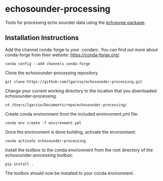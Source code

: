 # echosounder-processing
Tools for processing echo sounder data using the [echopype package](https://echopype.readthedocs.io/en/latest/usage.html).


## Installation Instructions
Add the channel conda-forge to your .condarc. You can find out more about conda-forge from their website: https://conda-forge.org/

`conda config --add channels conda-forge`

Clone the echosounder-processing repository

`git clone https://github.com/lgarzio/echosounder-processing.git`

Change your current working directory to the location that you downloaded echosounder-processing. 

`cd /Users/lgarzio/Documents/repo/echosounder-processing/`

Create conda environment from the included environment.yml file:

`conda env create -f environment.yml`

Once the environment is done building, activate the environment:

`conda activate echosounder-processing`

Install the toolbox to the conda environment from the root directory of the echosounder-processing toolbox:

`pip install .`

The toolbox should now be installed to your conda environment.
